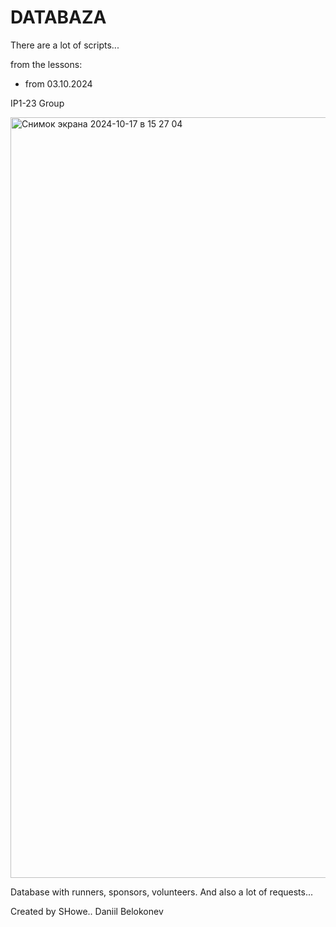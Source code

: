 # DATABAZA
There are a lot of scripts...

from the lessons:
- from 03.10.2024

IP1-23 Group  


<img width="1217" alt="Снимок экрана 2024-10-17 в 15 27 04" src="https://github.com/user-attachments/assets/4c8a3014-085e-48b2-9549-90fb1694008c">

Database with runners, sponsors, volunteers. And also a lot of requests...

Created by SHowe.. Daniil Belokonev

